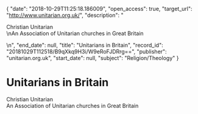 {
  "date": "2018-10-29T11:25:18.186009", 
  "open_access": true, 
  "target_url": "http://www.unitarian.org.uk/", 
  "description": "<p>Christian Unitarian<br />\nAn Association of Unitarian churches in Great Britain</p>\n", 
  "end_date": null, 
  "title": "Unitarians in Britain", 
  "record_id": "20181029T112518/B9qXkq9H3i/W9eRoFJDRrg==", 
  "publisher": "unitarian.org.uk", 
  "start_date": null, 
  "subject": "Religion/Theology"
}

# Unitarians in Britain

<p>Christian Unitarian<br />
An Association of Unitarian churches in Great Britain</p>
